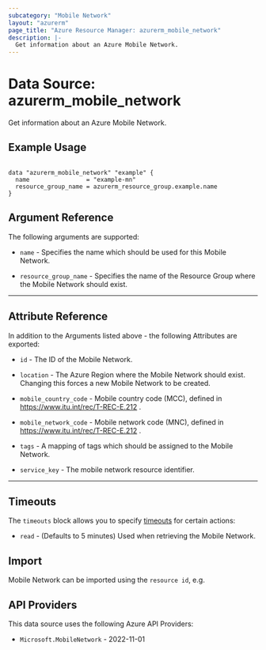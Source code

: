 ```yaml
---
subcategory: "Mobile Network"
layout: "azurerm"
page_title: "Azure Resource Manager: azurerm_mobile_network"
description: |-
  Get information about an Azure Mobile Network.
---
```


# Data Source: azurerm_mobile_network

Get information about an Azure Mobile Network.

## Example Usage

```hcl

data "azurerm_mobile_network" "example" {
  name                = "example-mn"
  resource_group_name = azurerm_resource_group.example.name
}
```

## Argument Reference

The following arguments are supported:

* `name` - Specifies the name which should be used for this Mobile Network.

* `resource_group_name` - Specifies the name of the Resource Group where the Mobile Network should exist. 

---

## Attribute Reference

In addition to the Arguments listed above - the following Attributes are exported:

* `id` - The ID of the Mobile Network.

* `location` - The Azure Region where the Mobile Network should exist. Changing this forces a new Mobile Network to be created.

* `mobile_country_code` - Mobile country code (MCC), defined in https://www.itu.int/rec/T-REC-E.212 .

* `mobile_network_code` - Mobile network code (MNC), defined in https://www.itu.int/rec/T-REC-E.212 .

* `tags` - A mapping of tags which should be assigned to the Mobile Network.

* `service_key` - The mobile network resource identifier.

---

## Timeouts

The `timeouts` block allows you to specify [timeouts](https://developer.hashicorp.com/terraform/language/resources/configure#define-operation-timeouts) for certain actions:

* `read` - (Defaults to 5 minutes) Used when retrieving the Mobile Network.

## Import

Mobile Network can be imported using the `resource id`, e.g.

## API Providers
<!-- This section is generated, changes will be overwritten -->
This data source uses the following Azure API Providers:

* `Microsoft.MobileNetwork` - 2022-11-01
